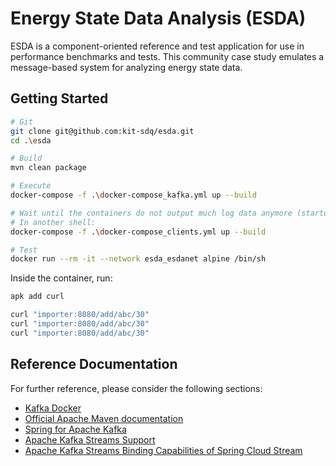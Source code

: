 # Energy State Data Analysis (ESDA)

ESDA is a component-oriented reference and test application for use in performance benchmarks and tests. This community case study emulates a message-based system for analyzing energy state data.

## Getting Started

```sh
# Git
git clone git@github.com:kit-sdq/esda.git
cd .\esda

# Build
mvn clean package

# Execute
docker-compose -f .\docker-compose_kafka.yml up --build

# Wait until the containers do not output much log data anymore (startup is over).
# In another shell:
docker-compose -f .\docker-compose_clients.yml up --build

# Test
docker run --rm -it --network esda_esdanet alpine /bin/sh
```

Inside the container, run:
```sh
apk add curl

curl "importer:8080/add/abc/30"
curl "importer:8080/add/abc/30"
curl "importer:8080/add/abc/30"

```

## Reference Documentation

For further reference, please consider the following sections:

* [Kafka Docker](https://wurstmeister.github.io/kafka-docker)
* [Official Apache Maven documentation](https://maven.apache.org/guides/index.html)
* [Spring for Apache Kafka](https://docs.spring.io/spring-boot/docs/{bootVersion}/reference/htmlsingle/#boot-features-kafka)
* [Apache Kafka Streams Support](https://docs.spring.io/spring-kafka/docs/current/reference/html/_reference.html#kafka-streams)
* [Apache Kafka Streams Binding Capabilities of Spring Cloud Stream](https://docs.spring.io/spring-cloud-stream/docs/current/reference/htmlsingle/#_kafka_streams_binding_capabilities_of_spring_cloud_stream)
